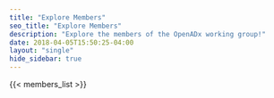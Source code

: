 ```yaml
---
title: "Explore Members"
seo_title: "Explore Members"
description: "Explore the members of the OpenADx working group!"
date: 2018-04-05T15:50:25-04:00
layout: "single"
hide_sidebar: true
---
```


{{< members_list >}}